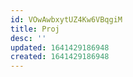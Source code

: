 ```yaml
---
id: VOwAwbxytUZ4Kw6VBqgiM
title: Proj
desc: ''
updated: 1641429186948
created: 1641429186948
---
```


